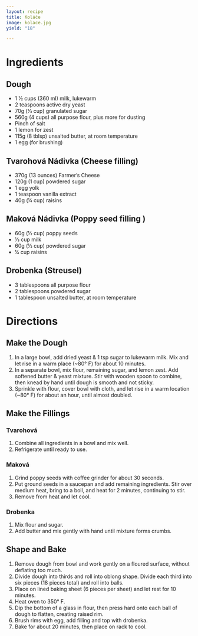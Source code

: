 ```yaml
---
layout: recipe
title: Koláče 
image: kolace.jpg
yield: "18"

---
```


# Ingredients

## Dough 

- 1 1⁄2 cups (360 ml) milk, lukewarm
- 2 teaspoons active dry yeast
- 70g (1⁄3 cup) granulated sugar
- 560g (4 cups) all purpose flour, plus more for dusting
- Pinch of salt
- 1 lemon for zest
- 115g (8 tblsp) unsalted butter, at room temperature
- 1 egg (for brushing)

## Tvarohová Nádivka (Cheese filling)

- 370g (13 ounces) Farmer’s Cheese
- 120g (1 cup) powdered sugar
- 1 egg yolk
- 1 teaspoon vanilla extract
- 40g (1⁄4 cup) raisins

## Maková Nádivka (Poppy seed filling )

- 60g (1⁄2 cup) poppy seeds
- 1⁄3 cup milk
- 60g (1⁄2 cup) powdered sugar
- 1⁄4 cup raisins

## Drobenka (Streusel)

- 3 tablespoons all purpose flour
- 2 tablespoons powdered sugar
- 1 tablespoon unsalted butter, at room temperature

# Directions

## Make the Dough 

1. In a large bowl, add dried yeast & 1 tsp sugar to lukewarm milk. Mix and let rise in a warm place (~80° F) for about 10 minutes. 
2. In a separate bowl, mix flour, remaining sugar, and lemon zest. Add softened butter & yeast mixture. Stir with wooden spoon to combine, then knead by hand until dough is smooth and not sticky. 
4. Sprinkle with flour, cover bowl with cloth, and let rise in a warm location (~80° F) for about an hour, until almost doubled. 

## Make the Fillings 

### Tvarohová  

1. Combine all ingredients in a bowl and mix well. 
2. Refrigerate until ready to use. 

### Maková

1. Grind poppy seeds with coffee grinder for about 30 seconds. 
2. Put ground seeds in a saucepan and add remaining ingredients. Stir over medium heat, bring to a boil, and heat for 2 minutes, continuing to stir. 
3. Remove from heat and let cool. 

### Drobenka

1. Mix flour and sugar. 
2. Add butter and mix gently with hand until mixture forms crumbs.

## Shape and Bake 

1. Remove dough from bowl and work gently on a floured surface, without deflating too much. 
2. Divide dough into thirds and roll into oblong shape. Divide each third into six pieces (18 pieces total) and roll into balls. 
3. Place on lined baking sheet (6 pieces per sheet) and let rest for 10 minutes. 
4. Heat oven to 350° F. 
5. Dip the bottom of a glass in flour, then press hard onto each ball of dough to flatten, creating raised rim. 
6. Brush rims with egg, add filling and top with drobenka. 
7. Bake for about 20 minutes, then place on rack to cool. 

